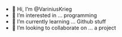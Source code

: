 - 👋 Hi, I’m @VariniusKrieg
- 👀 I’m interested in ... programming
- 🌱 I’m currently learning ... Github stuff
- 💞️ I’m looking to collaborate on ... a project

<!---
VariniusKrieg/VariniusKrieg is a ✨ special ✨ repository because its `README.md` (this file) appears on your GitHub profile.
You can click the Preview link to take a look at your changes.
--->
